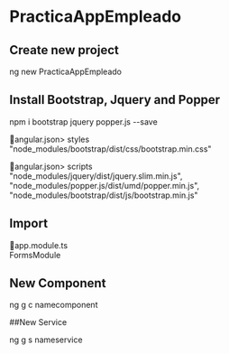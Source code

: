 # PracticaAppEmpleado

## Create new project

ng new PracticaAppEmpleado

## Install Bootstrap, Jquery and Popper

npm i bootstrap jquery popper.js --save

📁angular.json> styles 
<br>
"node_modules/bootstrap/dist/css/bootstrap.min.css"

📁angular.json> scripts 
<br>
"node_modules/jquery/dist/jquery.slim.min.js",
<br>
"node_modules/popper.js/dist/umd/popper.min.js",
<br>
"node_modules/bootstrap/dist/js/bootstrap.min.js"

## Import 

📁app.module.ts 
<br>
FormsModule

## New Component

ng g c namecomponent

##New Service

ng g s nameservice
